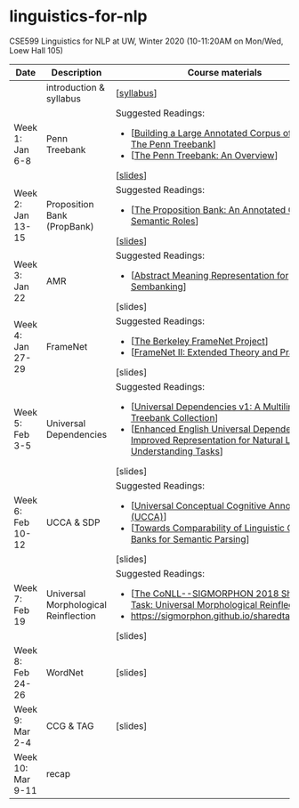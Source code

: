 # linguistics-for-nlp

CSE599 Linguistics for NLP at UW, Winter 2020 (10-11:20AM on Mon/Wed, Loew Hall 105)

| Date |	Description	 |Course materials |
| ------------ | ------------ | ------------  |
|  | introduction & syllabus | [[syllabus](https://www.overleaf.com/read/rmgmskbgtzjg)] |
|Week 1: Jan 6-8 | Penn Treebank |Suggested Readings:  <ul><li>[[Building a Large Annotated Corpus of English: The Penn Treebank](https://www.aclweb.org/anthology/J93-2004/)]</li><li>[[The Penn Treebank: An Overview](https://link.springer.com/chapter/10.1007/978-94-010-0201-1_1)]</li></ul> [[slides](https://www.overleaf.com/read/ngkbtzswpywx)] |
|Week 2: Jan 13-15     | Proposition Bank (PropBank) |Suggested Readings:  <ul><li>[[The Proposition Bank: An Annotated Corpus of Semantic Roles](https://www.aclweb.org/anthology/J05-1004/)]</li></ul> [[slides](https://www.overleaf.com/read/ypzqpssshnwx)] |
|Week 3: Jan 22     | AMR  |Suggested Readings:  <ul> <li>[[Abstract Meaning Representation for Sembanking](https://www.aclweb.org/anthology/W13-2322/)]</li></ul> [slides] |
|Week 4: Jan 27-29  | FrameNet |Suggested Readings:  <ul><li>[[The Berkeley FrameNet Project](https://www.aclweb.org/anthology/P98-1013/)]</li> <li>[[FrameNet II: Extended Theory and Practice](https://www.aclweb.org/anthology/J05-1004/)]</li></ul> [slides] |
|Week 5: Feb 3-5    | Universal Dependencies |Suggested Readings: <ul><li>[[Universal Dependencies v1: A Multilingual Treebank Collection](https://www.aclweb.org/anthology/L16-1262/)]</li> <li>[[Enhanced English Universal Dependencies: An Improved Representation for Natural Language Understanding Tasks](https://nlp.stanford.edu/pubs/schuster2016enhanced.pdf)]</li></ul> [slides] |
|Week 6: Feb 10-12  | UCCA & SDP |Suggested Readings: <ul><li>[[Universal Conceptual Cognitive Annotation (UCCA)](https://www.aclweb.org/anthology/P13-1023/)]</li> <li>[[Towards Comparability of Linguistic Graph Banks for Semantic Parsing](http://www.lrec-conf.org/proceedings/lrec2016/pdf/887_Paper.pdf)]</li> </ul> [slides] |
|Week 7: Feb 19     | Universal Morphological Reinflection | Suggested Readings: <ul><li>[[The CoNLL--SIGMORPHON 2018 Shared Task: Universal Morphological Reinflection](https://www.aclweb.org/anthology/K18-3001/)]</li> <li>https://sigmorphon.github.io/sharedtasks/2018/</li> </ul> [slides] |
|Week 8: Feb 24-26  | WordNet|[slides] |
|Week 9: Mar 2-4    | CCG & TAG | [slides] |
|Week 10: Mar 9-11  | recap | |


